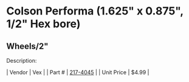 # Colson Performa (1.625" x 0.875", 1/2" Hex bore)
## Wheels/2"
Description: 	 

| Vendor | Vex | 
| Part # | [217-4045](http://www.vexrobotics.com/vexpro/motion/wheels-and-hubs/colsonperforma.html) | 
| Unit Price | $4.99 | 
